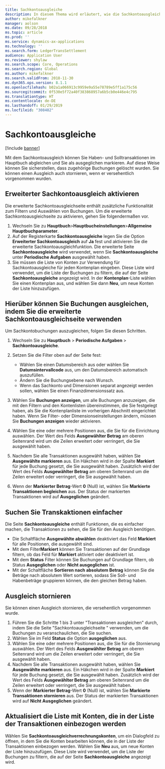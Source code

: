 ```yaml
---
title: Sachkontoausgleiche
description: In diesem Thema wird erläutert, wie die Sachkontoausgleichseite verwendet wird, um Sachkontobuchungen und Stornierungs-Ausgleiche auszugleichen.
author: mikefalkner
manager: aolson
ms.date: 09/28/2018
ms.topic: article
ms.prod: ''
ms.service: dynamics-ax-applications
ms.technology: ''
ms.search.form: LedgerTransSettlement
audience: Application User
ms.reviewer: shylaw
ms.search.scope: Core, Operations
ms.search.region: Global
ms.author: mikefalkner
ms.search.validFrom: 2018-11-30
ms.dyn365.ops.version: 8.1.1
ms.openlocfilehash: b02a1a066913c9959e9a55e78789e5ff1a175c56
ms.sourcegitcommit: 0f530e5f72a40f383868957a6b5cb0e446e4c795
ms.translationtype: HT
ms.contentlocale: de-DE
ms.lasthandoff: 01/29/2019
ms.locfileid: "308482"
---
```

# <a name="ledger-settlements"></a>Sachkontoausgleiche

[!include [banner](../includes/banner.md)]

Mit dem Sachkontoausgleich können Sie Haben- und Solltransaktionen im Hauptbuch abgleichen und Sie als ausgeglichen markieren. Auf diese Weise können Sie sicherstellen, dass zugehörige Buchungen gelöscht wurden. Sie können einen Ausgleich auch stornieren, wenn er versehentlich vorgenommen wurden.

## <a name="enable-advanced-ledger-settlements"></a>Erweiterter Sachkontoausgleich aktivieren

Die erweiterte Sachkontoausgleichseite enthält zusätzliche Funktionalität zum Filtern und Auswählen von Buchungen. Um die erweiterte Sachkontoausgleichseite zu aktivieren, gehen Sie folgendermaßen vor.

1. Wechseln Sie zu **Hauptbuch**\>**Hauptbucheinstellungen**\>**Allgemeine Hauptbuchparameter**. 
2. Auf der Registerkarte **Sachkontoausgleiche** legen Sie die Option **Erweiterter Sachkontoausgleich** auf **Ja** fest und aktivieren Sie die erweiterte Sachkontoausgleichfunktion. Die erweiterte Seite **Sachkontoausgleiche** wird verwendet, wenn Sie **Sachkontoausgleiche** unter **Periodische Aufgaben** ausgewählt haben. 
3. Sie müssen die Liste von Konten zur Verwendung für Sachkontoausgleiche für jeden Kontenplan eingeben. Diese Liste wird verwendet, um die Liste der Buchungen zu filtern, die auf der Seite **Sachkontoausgleiche** angezeigt wird. In der **Kontenplan**-Liste wählen Sie einen Kontenplan aus, und wählen Sie dann **Neu**, um neue Konten der Liste hinzuzufügen.

## <a name="settle-transactions-by-using-the-advanced-ledger-settlements-page"></a>Hierüber können Sie Buchungen ausgleichen, indem Sie die erweiterte Sachkontoausgleichseite verwenden

Um Sachkontobuchungen auszugleichen, folgen Sie diesen Schritten.

1. Wechseln Sie zu **Hauptbuch** \> **Periodische Aufgaben** \> **Sachkontoausgleiche**.
2. Setzen Sie die Filter oben auf der Seite fest:

    - Wählen Sie einen Datumsbereich aus oder wählen Sie **Datumsintervallcode** aus, um den Datumsbereich automatisch auszufüllen.
    - Ändern Sie die Buchungsebene nach Wunsch.
    - Wenn das Sachkonto und Dimensionen separat angezeigt werden sollen, wählen Sie einen Finanzdimensionssatz aus.

3. Wählen Sie **Buchungen anzeigen**, um alle Buchungen anzuzeigen, die mit den Filtern und den  Kontenlisten übereinstimmen, die Sie festgelegt haben, als Sie die Kontenplanliste im vorherigen Abschnitt eingerichtet haben. Wenn Sie Filter- oder Dimensionseinstellungen ändern, müssen Sie **Buchungen anzeigen** wieder aktivieren.
4. Wählen Sie eine oder mehrere Positionen aus, die Sie für die Einrichtung auswählen. Der Wert des Felds **Ausgewählter Betrag** am oberen Seitenrand wird um die Zeilen erweitert oder verringert, die Sie ausgewählt haben.
5. Nachdem Sie alle Transaktionen ausgewählt haben, wählen Sie **Ausgewählte markieren** aus. Ein Häkchen wird in der Spalte **Markiert** für jede Buchung gesetzt, die Sie ausgewählt haben. Zusätzlich wird der Wert des Felds **Ausgewählter Betrag** am oberen Seitenrand um die Zeilen erweitert oder verringert, die Sie ausgewählt haben.
6. Wenn der **Markierter Betrag**-Wert **0** (Null) ist, wählen Sie **Markierte Transaktionen begleichen** aus. Der Status der markierten Transaktionen wird auf **Ausgeglichen** geändert.

## <a name="make-transactions-easier-to-find"></a>Suchen Sie Transkaktionen einfacher

Die Seite **Sachkontoausgleiche** enthält Funktionen, die es einfacher machen, die Transaktionen zu sehen, die Sie für den Ausgleich benötigen.

- Die Schaltfläche **Ausgewählte abwählen** deaktiviert das Feld **Markiert** für alle Positionen, die ausgewählt sind.
- Mit dem Filter**Markiert** können Sie Transaktionen auf der Grundlage filtern, ob das Feld für **Markiert** aktiviert oder deaktiviert ist.
- Mit dem **Status** Filter können Sie Buchungen auf Grundlage filtern, ob Status **Ausgeglichen** oder **Nicht ausgeglichen** ist.
- Mit der Schaltfläche **Sortieren nach absolutem Betrag** können Sie die Beträge nach absolutem Wert sortieren, sodass Sie Soll- und Habenbeträge gruppieren können, die den gleichen Betrag haben.

## <a name="reverse-a-settlement"></a>Ausgleich stornieren

Sie können einen Ausgleich stornieren, die versehentlich vorgenommen wurde.

1. Führen Sie die Schritte 1 bis 3 unter "Transaktionen ausgleichen" durch, indem Sie die Seite  "Sachkontoausgleichseite " verwenden, um die Buchungen zu veranschaulichen, die Sie suchen.
2. Wählen Sie im Feld **Status** die Option **ausgeglichen** aus.
3. Wählen Sie eine oder mehrere Positionen aus, die Sie für die Stornierung auswählen. Der Wert des Felds **Ausgewählter Betrag** am oberen Seitenrand wird um die Zeilen erweitert oder verringert, die Sie ausgewählt haben.
4. Nachdem Sie alle Transaktionen ausgewählt haben, wählen Sie **Ausgewählte markieren** aus. Ein Häkchen wird in der Spalte **Markiert** für jede Buchung gesetzt, die Sie ausgewählt haben. Zusätzlich wird der Wert des Felds **Ausgewählter Betrag** am oberen Seitenrand um die Zeilen erweitert oder verringert, die Sie ausgewählt haben.
5. Wenn der **Markierter Betrag**-Wert **0** (Null) ist, wählen Sie **Markierte Transaktionen stornieren** aus. Der Status der markierten Transaktionen wird auf **Nicht Ausgeglichen** geändert.

## <a name="update-the-list-of-accounts-that-are-included-in-the-list-of-transactions"></a>Aktualisiert die Liste mit Konten, die in der Liste der Transaktionen einbezogen werden

Wählen Sie **Sachkontoausgleichverrechnungskonten**, um ein Dialogfeld zu öffnen, in dem Sie die Konten bearbeiten können, die in der Liste der Transaktionen einbezogen werden. Wählen Sie **Neu** aus, um neue Konten der Liste hinzuzufügen. Diese Liste wird verwendet, um die Liste der Buchungen zu filtern, die auf der Seite **Sachkontoausgleiche** angezeigt wird.
